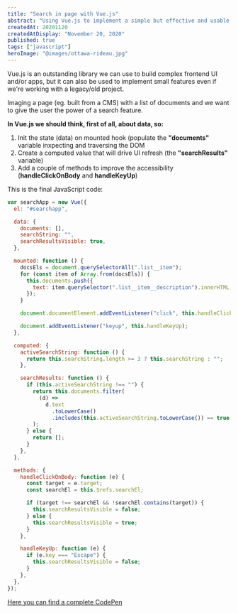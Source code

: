 ```yaml
---
title: "Search in page with Vue.js"
abstract: "Using Vue.js to implement a simple but effective and usable search in page."
createdAt: 20201120
createdAtDisplay: "November 20, 2020"
published: true
tags: ["javascript"]
heroImage: "@images/ottawa-rideau.jpg"
---
```


Vue.js is an outstanding library we can use to build complex frontend UI and/or apps, but it can also be used to implement small features even if we're working with a legacy/old project.

Imaging a page (eg. built from a CMS) with a list of documents and we want to give the user the power of a search feature.

**In Vue.js we should think, first of all, about data, so:**

1. Init the state (data) on mounted hook (populate the **"documents"** variable inxpecting and traversing the DOM
2. Create a computed value that will drive UI refresh (the **"searchResults"** variable)
3. Add a couple of methods to improve the accessibility (**handleClickOnBody** and **handleKeyUp**)

This is the final JavaScript code:

```javascript
var searchApp = new Vue({
  el: "#searchapp",

  data: {
    documents: [],
    searchString: "",
    searchResultsVisible: true,
  },

  mounted: function () {
    docsEls = document.querySelectorAll(".list__item");
    for (const item of Array.from(docsEls)) {
      this.documents.push({
        text: item.querySelector(".list__item__description").innerHTML,
      });
    }

    document.documentElement.addEventListener("click", this.handleClickOnBody);

    document.addEventListener("keyup", this.handleKeyUp);
  },

  computed: {
    activeSearchString: function () {
      return this.searchString.length >= 3 ? this.searchString : "";
    },

    searchResults: function () {
      if (this.activeSearchString !== "") {
        return this.documents.filter(
          (d) =>
            d.text
              .toLowerCase()
              .includes(this.activeSearchString.toLowerCase()) == true
        );
      } else {
        return [];
      }
    },
  },

  methods: {
    handleClickOnBody: function (e) {
      const target = e.target;
      const searchEl = this.$refs.searchEl;

      if (target !== searchEl && !searchEl.contains(target)) {
        this.searchResultsVisible = false;
      } else {
        this.searchResultsVisible = true;
      }
    },

    handleKeyUp: function (e) {
      if (e.key === "Escape") {
        this.searchResultsVisible = false;
      }
    },
  },
});
```

<a class="link--styled" href="https://codepen.io/aberry/pen/XWKvWBL" target="_blank">Here you can find a complete CodePen</a>
